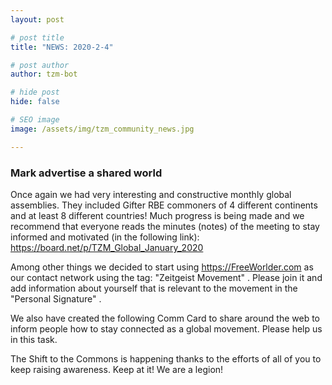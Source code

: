 ```yaml
---
layout: post

# post title
title: "NEWS: 2020-2-4"

# post author
author: tzm-bot

# hide post
hide: false

# SEO image
image: /assets/img/tzm_community_news.jpg

---
```


### Mark advertise a shared world

Once again we had very interesting and constructive monthly global assemblies. They included Gifter RBE commoners of 4 different continents and at least 8 different countries! Much progress is being made and we recommend that everyone reads the minutes (notes) of the meeting to stay informed and motivated (in the following link):   
https://board.net/p/TZM_Global_January_2020  
  
Among other things we decided to start using https://FreeWorlder.com as our contact network using the tag: "Zeitgeist Movement" . Please join it and add information about yourself that is relevant to the movement in the "Personal Signature" .    
  
We also have created the following Comm Card to share around the web to inform people how to stay connected as a global movement.  Please help us in this task.   
  
The Shift to the Commons is happening thanks to the efforts of all of you to keep raising awareness. Keep at it! We are a legion!  


